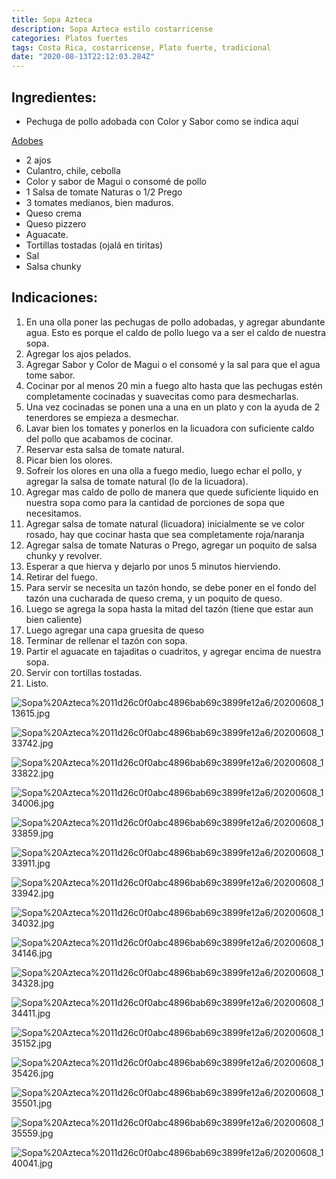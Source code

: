 ```yaml
---
title: Sopa Azteca
description: Sopa Azteca estilo costarricense
categories: Platos fuertes
tags: Costa Rica, costarricense, Plato fuerte, tradicional
date: "2020-08-13T22:12:03.284Z"
---
```


## Ingredientes:

- Pechuga de pollo  adobada con Color y Sabor como se indica aquí

[Adobes ](/Adobes/Adobes/)

- 2 ajos
- Culantro, chile, cebolla
- Color y sabor de Magui o consomé de pollo
- 1 Salsa de tomate Naturas o  1/2 Prego
- 3 tomates medianos, bien maduros.
- Queso crema
- Queso pizzero
- Aguacate.
- Tortillas tostadas (ojalá en tiritas)
- Sal
- Salsa chunky

## Indicaciones:

1. En una olla poner las pechugas de pollo adobadas, y agregar abundante agua. Esto es porque el caldo de pollo luego va a ser el caldo de nuestra sopa.
2. Agregar los ajos pelados.
3. Agregar Sabor y Color de Magui o el consomé y la sal para que el agua tome sabor.
4. Cocinar por al menos 20 min a fuego alto hasta que las pechugas estén completamente cocinadas y suavecitas como para desmecharlas.
5. Una vez cocinadas se ponen una a una en un plato y con la ayuda de 2 tenerdores se empieza a desmechar.
6. Lavar bien los tomates y ponerlos en la licuadora con suficiente caldo del pollo que acabamos de cocinar. 
7. Reservar esta salsa de tomate natural.
8. Picar bien los olores.
9. Sofreír los olores en una olla a fuego medio, luego echar el pollo, y agregar la salsa de tomate natural (lo de la licuadora).
10. Agregar mas caldo de pollo de manera que quede suficiente liquido en nuestra sopa como para la cantidad de porciones de sopa que necesitamos.
11. Agregar salsa de tomate natural (licuadora) inicialmente se ve color rosado, hay que cocinar hasta que sea completamente roja/naranja
12. Agregar salsa de tomate Naturas o Prego, agregar un poquito de salsa chunky y revolver.
13. Esperar a que hierva y dejarlo por unos 5 minutos hierviendo.
14. Retirar del fuego.
15. Para servir se necesita un tazón hondo, se debe poner en el fondo del tazón una cucharada de queso crema, y un poquito de queso.
16. Luego se agrega la sopa hasta la mitad del tazón (tiene que estar aun bien caliente) 
17. Luego agregar una capa gruesita de queso
18. Terminar de rellenar el tazón con sopa.
19. Partir el aguacate en tajaditas o cuadritos, y agregar encima de nuestra sopa.
20. Servir con tortillas tostadas.
21. Listo.

![Sopa%20Azteca%2011d26c0f0abc4896bab69c3899fe12a6/20200608_113615.jpg](Sopa%20Azteca%2011d26c0f0abc4896bab69c3899fe12a6/20200608_113615.jpg)

![Sopa%20Azteca%2011d26c0f0abc4896bab69c3899fe12a6/20200608_133742.jpg](Sopa%20Azteca%2011d26c0f0abc4896bab69c3899fe12a6/20200608_133742.jpg)

![Sopa%20Azteca%2011d26c0f0abc4896bab69c3899fe12a6/20200608_133822.jpg](Sopa%20Azteca%2011d26c0f0abc4896bab69c3899fe12a6/20200608_133822.jpg)

![Sopa%20Azteca%2011d26c0f0abc4896bab69c3899fe12a6/20200608_134006.jpg](Sopa%20Azteca%2011d26c0f0abc4896bab69c3899fe12a6/20200608_134006.jpg)

![Sopa%20Azteca%2011d26c0f0abc4896bab69c3899fe12a6/20200608_133859.jpg](Sopa%20Azteca%2011d26c0f0abc4896bab69c3899fe12a6/20200608_133859.jpg)

![Sopa%20Azteca%2011d26c0f0abc4896bab69c3899fe12a6/20200608_133911.jpg](Sopa%20Azteca%2011d26c0f0abc4896bab69c3899fe12a6/20200608_133911.jpg)

![Sopa%20Azteca%2011d26c0f0abc4896bab69c3899fe12a6/20200608_133942.jpg](Sopa%20Azteca%2011d26c0f0abc4896bab69c3899fe12a6/20200608_133942.jpg)

![Sopa%20Azteca%2011d26c0f0abc4896bab69c3899fe12a6/20200608_134032.jpg](Sopa%20Azteca%2011d26c0f0abc4896bab69c3899fe12a6/20200608_134032.jpg)

![Sopa%20Azteca%2011d26c0f0abc4896bab69c3899fe12a6/20200608_134146.jpg](Sopa%20Azteca%2011d26c0f0abc4896bab69c3899fe12a6/20200608_134146.jpg)

![Sopa%20Azteca%2011d26c0f0abc4896bab69c3899fe12a6/20200608_134328.jpg](Sopa%20Azteca%2011d26c0f0abc4896bab69c3899fe12a6/20200608_134328.jpg)

![Sopa%20Azteca%2011d26c0f0abc4896bab69c3899fe12a6/20200608_134411.jpg](Sopa%20Azteca%2011d26c0f0abc4896bab69c3899fe12a6/20200608_134411.jpg)

![Sopa%20Azteca%2011d26c0f0abc4896bab69c3899fe12a6/20200608_135152.jpg](Sopa%20Azteca%2011d26c0f0abc4896bab69c3899fe12a6/20200608_135152.jpg)

![Sopa%20Azteca%2011d26c0f0abc4896bab69c3899fe12a6/20200608_135426.jpg](Sopa%20Azteca%2011d26c0f0abc4896bab69c3899fe12a6/20200608_135426.jpg)

![Sopa%20Azteca%2011d26c0f0abc4896bab69c3899fe12a6/20200608_135501.jpg](Sopa%20Azteca%2011d26c0f0abc4896bab69c3899fe12a6/20200608_135501.jpg)

![Sopa%20Azteca%2011d26c0f0abc4896bab69c3899fe12a6/20200608_135559.jpg](Sopa%20Azteca%2011d26c0f0abc4896bab69c3899fe12a6/20200608_135559.jpg)

![Sopa%20Azteca%2011d26c0f0abc4896bab69c3899fe12a6/20200608_140041.jpg](Sopa%20Azteca%2011d26c0f0abc4896bab69c3899fe12a6/20200608_140041.jpg)